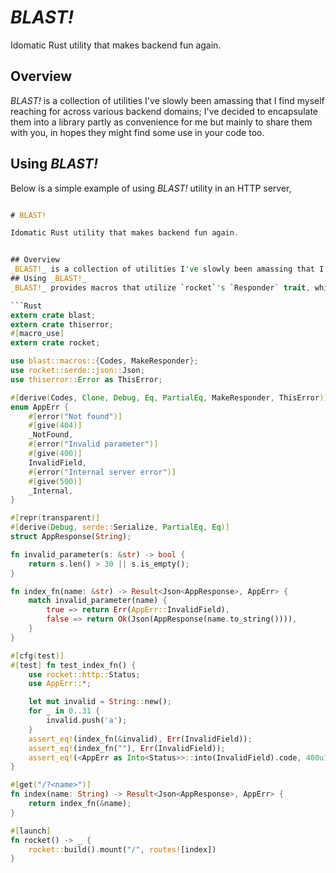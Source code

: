 
# _BLAST!_

Idomatic Rust utility that makes backend fun again.


## Overview
_BLAST!_ is a collection of utilities I've slowly been amassing that I find myself reaching for across various backend domains; I've decided to encapsulate them into a library partly as convenience for me but mainly to share them with you, in hopes they might find some use in your code too.

## Using _BLAST!_
Below is a simple example of using _BLAST!_ utility in an HTTP server,

```Rust

# BLAST!

Idomatic Rust utility that makes backend fun again.


## Overview
_BLAST!_ is a collection of utilities I've slowly been amassing that I find myself reaching for across various backend domains; I've decided to encapsulate them into a library partly as convenience for me but mainly to share them with you, in hopes they might find some use in your code too.
## Using _BLAST!_
_BLAST!_ provides macros that utilize `rocket`'s `Responder` trait, which define an interface for constructing HTTP responses. When coupled with your custom error enum, _BLAST!_'s `Codes` and `MakeResponder` make handling custom error logic for your server a breeze.

```Rust
extern crate blast;
extern crate thiserror;
#[macro_use]
extern crate rocket;

use blast::macros::{Codes, MakeResponder};
use rocket::serde::json::Json;
use thiserror::Error as ThisError;

#[derive(Codes, Clone, Debug, Eq, PartialEq, MakeResponder, ThisError)]
enum AppErr {
    #[error("Not found")]
    #[give(404)]
    _NotFound,
    #[error("Invalid parameter")]
    #[give(400)]
    InvalidField,
    #[error("Internal server error")]
    #[give(500)]
    _Internal,
}

#[repr(transparent)]
#[derive(Debug, serde::Serialize, PartialEq, Eq)]
struct AppResponse(String);

fn invalid_parameter(s: &str) -> bool {
    return s.len() > 30 || s.is_empty();
}

fn index_fn(name: &str) -> Result<Json<AppResponse>, AppErr> {
    match invalid_parameter(name) {
        true => return Err(AppErr::InvalidField),
        false => return Ok(Json(AppResponse(name.to_string()))),
    }
}

#[cfg(test)]
#[test] fn test_index_fn() {
    use rocket::http::Status;
    use AppErr::*;

    let mut invalid = String::new();
    for _ in 0..31 {
        invalid.push('a');
    }
    assert_eq!(index_fn(&invalid), Err(InvalidField));
    assert_eq!(index_fn(""), Err(InvalidField));
    assert_eq!(<AppErr as Into<Status>>::into(InvalidField).code, 400u16);
}

#[get("/?<name>")]
fn index(name: String) -> Result<Json<AppResponse>, AppErr> {
    return index_fn(&name);
}

#[launch]
fn rocket() -> _ {
    rocket::build().mount("/", routes![index])
}

```